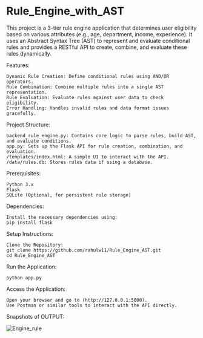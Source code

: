 # Rule_Engine_with_AST

This project is a 3-tier rule engine application that determines user eligibility based on various attributes (e.g., age, department, income, experience). It uses an Abstract Syntax Tree (AST) to represent and evaluate conditional rules and provides a RESTful API to create, combine, and evaluate these rules dynamically.

Features:

    Dynamic Rule Creation: Define conditional rules using AND/OR operators.
    Rule Combination: Combine multiple rules into a single AST representation.
    Rule Evaluation: Evaluate rules against user data to check eligibility.
    Error Handling: Handles invalid rules and data format issues gracefully.

Project Structure:

    backend_rule_engine.py: Contains core logic to parse rules, build AST, and evaluate conditions.
    app.py: Sets up the Flask API for rule creation, combination, and evaluation.
    /templates/index.html: A simple UI to interact with the API.
    /data/rules.db: Stores rules data if using a database.

Prerequisites:

    Python 3.x
    Flask
    SQLite (Optional, for persistent rule storage)

Dependencies:

    Install the necessary dependencies using:
    pip install flask

Setup Instructions:

    Clone the Repository:
    git clone https://github.com/rahulw11/Rule_Engine_AST.git
    cd Rule_Engine_AST

Run the Application:

    python app.py

Access the Application:

    Open your browser and go to (http://127.0.0.1:5000).
    Use Postman or similar tools to interact with the API directly.

Snapshots of OUTPUT:

![Engine_rule](https://github.com/user-attachments/assets/d1de4a00-df00-4bac-96d8-183a9e48a0c4)
